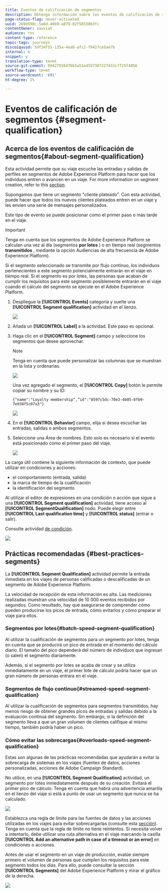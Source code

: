 ```yaml
---
title: Eventos de calificación de segmentos
description: Obtenga información sobre los eventos de calificación de segmentos
page-status-flag: never-activated
uuid: 269d590c-5a6d-40b9-a879-02f5033863fc
contentOwner: sauviat
audience: rns
content-type: reference
topic-tags: journeys
discoiquuid: 5df34f55-135a-4ea8-afc2-f9427ce5ae7b
internal: n
snippet: y
translation-type: tm+mt
source-git-commit: 69427556476b5a51e4557307227433cff25f4856
workflow-type: tm+mt
source-wordcount: '691'
ht-degree: 1%

---
```



# Eventos de calificación de segmentos {#segment-qualification}

## Acerca de los eventos de calificación de segmentos{#about-segment-qualification}

Esta actividad permite que su viaje escuche las entradas y salidas de perfiles en segmentos de Adobe Experience Platform para hacer que los individuos entren o avancen en un viaje. For more information on segment creation, refer to this [section](../segment/about-segments.md).

Supongamos que tiene un segmento &quot;cliente plateado&quot;. Con esta actividad, puede hacer que todos los nuevos clientes plateados entren en un viaje y les envíen una serie de mensajes personalizados.

Este tipo de evento se puede posicionar como el primer paso o más tarde en el viaje.

>[!IMPORTANT]
>
>Tenga en cuenta que los segmentos de Adobe Experience Platform se calculan una vez al día (segmentos **por lotes** ) o en tiempo real (segmentos **transmitidos** , mediante la opción Audiencias de alta frecuencia de Adobe Experience Platform).
>
>Si el segmento seleccionado se transmite por flujo continuo, los individuos pertenecientes a este segmento potencialmente entrarán en el viaje en tiempo real. Si el segmento es por lotes, las personas que acaban de cumplir los requisitos para este segmento posiblemente entrarán en el viaje cuando el cálculo del segmento se ejecute en el Adobe Experience Platform.


1. Despliegue la **[!UICONTROL Events]** categoría y suelte una **[!UICONTROL Segment qualification]** actividad en el lienzo.

   ![](../assets/segment5.png)

1. Añada un **[!UICONTROL Label]** a la actividad. Este paso es opcional.

1. Haga clic en el **[!UICONTROL Segment]** campo y seleccione los segmentos que desee aprovechar.

   >[!NOTE]
   >
   >Tenga en cuenta que puede personalizar las columnas que se muestran en la lista y ordenarlas.

   ![](../assets/segment6.png)

   Una vez agregado el segmento, el **[!UICONTROL Copy]** botón le permite copiar su nombre y su ID:

   `{"name":"Loyalty membership“,”id":"8597c5dc-70e3-4b05-8fb9-7e938f5c07a3"}`

   ![](../assets/segment-copy.png)

1. En el **[!UICONTROL Behavior]** campo, elija si desea escuchar las entradas, salidas o ambos segmentos.

1. Seleccione una Área de nombres. Esto solo es necesario si el evento está posicionado como el primer paso del viaje.

   ![](../assets/segment7.png)

La carga útil contiene la siguiente información de contexto, que puede utilizar en condiciones y acciones:

* el comportamiento (entrada, salida)
* la marca de tiempo de la cualificación
* la identificación del segmento

Al utilizar el editor de expresiones en una condición o acción que sigue a una **[!UICONTROL Segment qualification]** actividad, tiene acceso al **[!UICONTROL SegmentQualification]** nodo. Puede elegir entre **[!UICONTROL Last qualification time]** y **[!UICONTROL status]** (entrar o salir).

Consulte actividad [de condición](../building-journeys/condition-activity.md#about_condition).

![](../assets/segment8.png)

## Prácticas recomendadas {#best-practices-segments}

La **[!UICONTROL Segment Qualification]** actividad permite la entrada inmediata en los viajes de personas calificadas o descalificadas de un segmento de Adobe Experience Platform.

La velocidad de recepción de esta información es alta. Las mediciones realizadas muestran una velocidad de 10 000 eventos recibidos por segundos. Como resultado, hay que asegurarse de comprender cómo pueden producirse los picos de entrada, cómo evitarlos y cómo preparar el viaje para ellos.

### Segmentos por lotes{#batch-speed-segment-qualification}

Al utilizar la cualificación de segmentos para un segmento por lotes, tenga en cuenta que se producirá un pico de entrada en el momento del cálculo diario. El tamaño del pico dependerá del número de individuos que ingresan (o salen) el segmento diariamente.

Además, si el segmento por lotes se acaba de crear y se utiliza inmediatamente en un viaje, el primer lote de cálculo podría hacer que un gran número de personas entrara en el viaje.

### Segmentos de flujo continuo{#streamed-speed-segment-qualification}

Al utilizar la cualificación de segmentos para segmentos transmitidos, hay menos riesgo de obtener grandes picos de entradas y salidas debido a la evaluación continua del segmento. Sin embargo, si la definición del segmento lleva a que un gran volumen de clientes califique al mismo tiempo, también podría haber un pico.

### Cómo evitar las sobrecargas{#overloads-speed-segment-qualification}

Estas son algunas de las prácticas recomendadas que ayudarán a evitar la sobrecarga de sistemas en los viajes (fuentes de datos, acciones personalizadas, acciones de Adobe Campaign Standard).

No utilice, en una **[!UICONTROL Segment Qualification]** actividad, un segmento por lotes inmediatamente después de su creación. Evitará el primer pico de cálculo. Tenga en cuenta que habrá una advertencia amarilla en el lienzo del viaje si está a punto de usar un segmento que nunca se ha calculado.

![](../assets/segment-error.png)

Establezca una regla de límite para las fuentes de datos y las acciones utilizadas en los viajes para evitar sobrecargarlas (consulte esta [sección](../api/capping.md)). Tenga en cuenta que la regla de límite no tiene reintentos. Si necesita volver a intentarlo, debe utilizar una ruta alternativa en el viaje marcando la casilla **[!UICONTROL Add an alternative path in case of a timeout or an error]** en condiciones o acciones.

Antes de usar el segmento en un viaje de producción, evalúe siempre primero el volumen de personas que cumplen los requisitos para este segmento todos los días. Para ello, puede consultar la sección **[!UICONTROL Segments]** del Adobe Experience Platform y mirar el gráfico de la derecha.

![](../assets/segment-overload.png)
